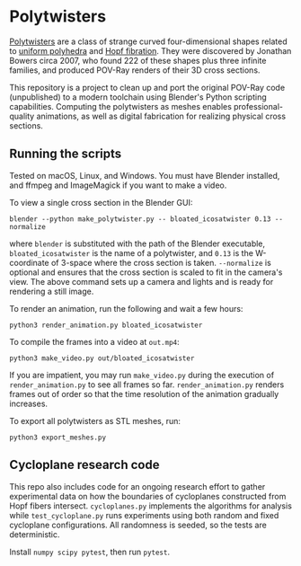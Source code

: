 # Polytwisters

[Polytwisters](https://www.polytope.net/hedrondude/twisters.htm) are a class of strange curved four-dimensional shapes related to [uniform polyhedra](https://en.wikipedia.org/wiki/Uniform_polyhedron) and [Hopf fibration](https://en.wikipedia.org/wiki/Hopf_fibration). They were discovered by Jonathan Bowers circa 2007, who found 222 of these shapes plus three infinite families, and produced POV-Ray renders of their 3D cross sections.

This repository is a project to clean up and port the original POV-Ray code (unpublished) to a modern toolchain using Blender's Python scripting capabilities. Computing the polytwisters as meshes enables professional-quality animations, as well as digital fabrication for realizing physical cross sections.

## Running the scripts

Tested on macOS, Linux, and Windows. You must have Blender installed, and ffmpeg and ImageMagick if you want to make a video.

To view a single cross section in the Blender GUI:

    blender --python make_polytwister.py -- bloated_icosatwister 0.13 --normalize

where `blender` is substituted with the path of the Blender executable, `bloated_icosatwister` is the name of a polytwister, and `0.13` is the W-coordinate of 3-space where the cross section is taken. `--normalize` is optional and ensures that the cross section is scaled to fit in the camera's view. The above command sets up a camera and lights and is ready for rendering a still image.

To render an animation, run the following and wait a few hours:

    python3 render_animation.py bloated_icosatwister

To compile the frames into a video at `out.mp4`:

    python3 make_video.py out/bloated_icosatwister

If you are impatient, you may run `make_video.py` during the execution of `render_animation.py` to see all frames so far. `render_animation.py` renders frames out of order so that the time resolution of the animation gradually increases.

To export all polytwisters as STL meshes, run:

    python3 export_meshes.py

## Cycloplane research code

This repo also includes code for an ongoing research effort to gather experimental data on how the boundaries of cycloplanes constructed from Hopf fibers intersect. `cycloplanes.py` implements the algorithms for analysis while `test_cycloplane.py` runs experiments using both random and fixed cycloplane configurations. All randomness is seeded, so the tests are deterministic.

Install `numpy scipy pytest`, then run `pytest`.
